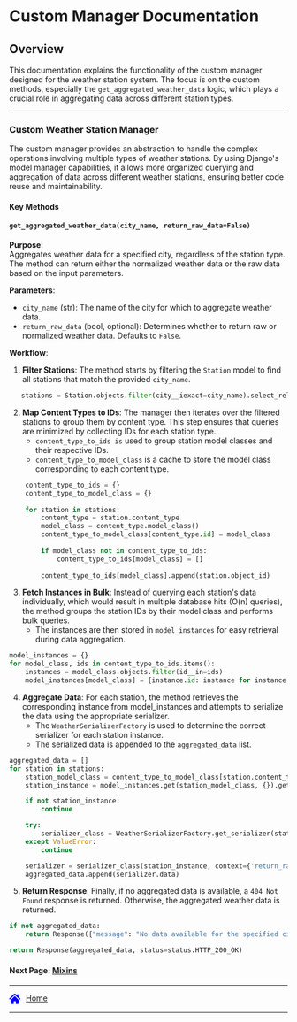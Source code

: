 # Custom Manager Documentation

## Overview

This documentation explains the functionality of the custom manager designed for the weather station system.
The focus is on the custom methods, especially the `get_aggregated_weather_data` logic, which plays a crucial role in aggregating data across different station types.

---

### Custom Weather Station Manager

The custom manager provides an abstraction to handle the complex operations involving multiple types of weather stations. By using Django's model manager capabilities, it allows more organized querying and aggregation of data across different weather stations, ensuring better code reuse and maintainability.

#### Key Methods

#### `get_aggregated_weather_data(city_name, return_raw_data=False)`

**Purpose**:  
Aggregates weather data for a specified city, regardless of the station type. The method can return either the normalized weather data or the raw data based on the input parameters.

**Parameters**:
- `city_name` (str): The name of the city for which to aggregate weather data.
- `return_raw_data` (bool, optional): Determines whether to return raw or normalized weather data. Defaults to `False`.

**Workflow**:
1. **Filter Stations**:
   The method starts by filtering the `Station` model to find all stations that match the provided `city_name`. 
   
```python
   stations = Station.objects.filter(city__iexact=city_name).select_related('content_type')
```

2. **Map Content Types to IDs**: 
    The manager then iterates over the filtered stations to group them by content type. 
    This step ensures that queries are minimized by collecting IDs for each station type.
    - `content_type_to_ids is` used to group station model classes and their respective IDs.
    - `content_type_to_model_class` is a cache to store the model class corresponding to each content type.
```python
    content_type_to_ids = {}
    content_type_to_model_class = {}
    
    for station in stations:
        content_type = station.content_type
        model_class = content_type.model_class()
        content_type_to_model_class[content_type.id] = model_class
    
        if model_class not in content_type_to_ids:
            content_type_to_ids[model_class] = []
    
        content_type_to_ids[model_class].append(station.object_id)
```

3. **Fetch Instances in Bulk**:
    Instead of querying each station's data individually, which would result in multiple database hits (O(n) queries), the method groups the station IDs by their model class and performs bulk queries.
    - The instances are then stored in `model_instances` for easy retrieval during data aggregation.

```python
model_instances = {}
for model_class, ids in content_type_to_ids.items():
    instances = model_class.objects.filter(id__in=ids)
    model_instances[model_class] = {instance.id: instance for instance in instances}
```

4. **Aggregate Data**: 
   For each station, the method retrieves the corresponding instance from model_instances and attempts to serialize the data using the appropriate serializer.
   - The `WeatherSerializerFactory` is used to determine the correct serializer for each station instance.
   - The serialized data is appended to the `aggregated_data` list.

```python
aggregated_data = []
for station in stations:
    station_model_class = content_type_to_model_class[station.content_type.id]
    station_instance = model_instances.get(station_model_class, {}).get(station.object_id)

    if not station_instance:
        continue

    try:
        serializer_class = WeatherSerializerFactory.get_serializer(station_instance)
    except ValueError:
        continue

    serializer = serializer_class(station_instance, context={'return_raw_data': return_raw_data})
    aggregated_data.append(serializer.data)
```

5. **Return Response**: 
   Finally, if no aggregated data is available, a `404 Not Found` response is returned. 
   Otherwise, the aggregated weather data is returned.

```python
if not aggregated_data:
    return Response({"message": "No data available for the specified city."}, status=status.HTTP_404_NOT_FOUND)

return Response(aggregated_data, status=status.HTTP_200_OK)
```

#### Next Page: [Mixins](./mixins.md)

---

<div style="display: flex">
  <a href="../README.md">
    <svg width="20" height="20" fill="blue" xmlns="http://www.w3.org/2000/svg" xmlns:xlink="http://www.w3.org/1999/xlink" fill="#000000" version="1.1" id="Capa_1" width="800px" height="800px" viewBox="0 0 495.398 495.398" xml:space="preserve">
    <g>
        <g>
            <g>
                <path d="M487.083,225.514l-75.08-75.08V63.704c0-15.682-12.708-28.391-28.413-28.391c-15.669,0-28.377,12.709-28.377,28.391     v29.941L299.31,37.74c-27.639-27.624-75.694-27.575-103.27,0.05L8.312,225.514c-11.082,11.104-11.082,29.071,0,40.158     c11.087,11.101,29.089,11.101,40.172,0l187.71-187.729c6.115-6.083,16.893-6.083,22.976-0.018l187.742,187.747     c5.567,5.551,12.825,8.312,20.081,8.312c7.271,0,14.541-2.764,20.091-8.312C498.17,254.586,498.17,236.619,487.083,225.514z"/>
                <path d="M257.561,131.836c-5.454-5.451-14.285-5.451-19.723,0L72.712,296.913c-2.607,2.606-4.085,6.164-4.085,9.877v120.401     c0,28.253,22.908,51.16,51.16,51.16h81.754v-126.61h92.299v126.61h81.755c28.251,0,51.159-22.907,51.159-51.159V306.79     c0-3.713-1.465-7.271-4.085-9.877L257.561,131.836z"/>
            </g>
        </g>
    </g>
    </svg>
  </a>
 <a style="margin-left: 10px" href="../README.md">Home</a>
</div>


---
